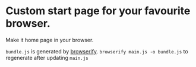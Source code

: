 # Custom start page for your favourite browser.

Make it home page in your browser.

`bundle.js` is generated by [browserify](https://browserify.org/). `browserify main.js -o bundle.js` to regenerate after updating `main.js`